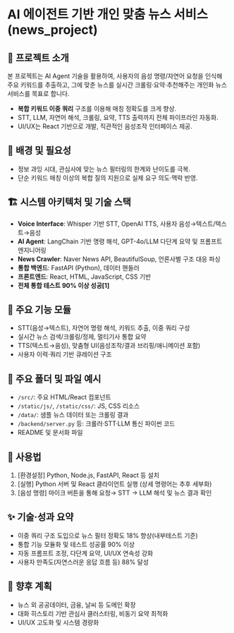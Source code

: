 # AI 에이전트 기반 개인 맞춤 뉴스 서비스 (news_project)

## 📰 프로젝트 소개
본 프로젝트는 AI Agent 기술을 활용하여, 사용자의 음성 명령/자연어 요청을 인식해 주요 키워드를 추출하고, 그에 맞춘 뉴스를 실시간 크롤링·요약·추천해주는 개인화 뉴스 서비스를 목표로 합니다.
- **복합 키워드 이중 쿼리** 구조를 이용해 매칭 정확도를 크게 향상.
- STT, LLM, 자연어 해석, 크롤링, 요약, TTS 출력까지 전체 파이프라인 자동화.
- UI/UX는 React 기반으로 개발, 직관적인 음성조작 인터페이스 제공.

## 👀 배경 및 필요성
- 정보 과잉 시대, 관심사에 맞는 뉴스 필터링의 한계와 난이도를 극복.
- 단순 키워드 매칭 이상의 복합 질의 지원으로 실제 요구 의도·맥락 반영.

## 🏗️ 시스템 아키텍처 및 기술 스택
- **Voice Interface**: Whisper 기반 STT, OpenAI TTS, 사용자 음성→텍스트/텍스트→음성
- **AI Agent**: LangChain 기반 명령 해석, GPT-4o/LLM 다단계 요약 및 프롬프트 엔지니어링
- **News Crawler**: Naver News API, BeautifulSoup, 언론사별 구조 대응 파싱
- **통합 백엔드**: FastAPI (Python), 데이터 핸들러
- **프론트엔드**: React, HTML, JavaScript, CSS 기반
- **전체 통합 테스트 90% 이상 성공[1]**

## 🧩 주요 기능 모듈
- STT(음성→텍스트), 자연어 명령 해석, 키워드 추출, 이중 쿼리 구성
- 실시간 뉴스 검색/크롤링/정제, 멀티기사 통합 요약
- TTS(텍스트→음성), 맞춤형 UI(음성조작/결과 브리핑/애니메이션 포함)
- 사용자 이력·쿼리 기반 큐레이션 구조

## 📑 주요 폴더 및 파일 예시
- `/src/`: 주요 HTML/React 컴포넌트
- `/static/js/`, `/static/css/`: JS, CSS 리소스
- `/data/`: 샘플 뉴스 데이터 또는 크롤링 결과
- `/backend/server.py` 등: 크롤러·STT·LLM 통신 파이썬 코드
- README 및 문서화 파일

## 🚀 사용법
1. [환경설정] Python, Node.js, FastAPI, React 등 설치
2. [실행] Python 서버 및 React 클라이언트 실행 (상세 명령어는 추후 세부화)
3. [음성 명령] 마이크 버튼을 통해 요청→ STT → LLM 해석 및 뉴스 결과 확인

## ✨ 기술·성과 요약
- 이중 쿼리 구조 도입으로 뉴스 필터 정확도 18% 향상(내부테스트 기준)
- 통합 기능 모듈화 및 테스트 성공률 90% 이상
- 자동 프롬프트 조정, 다단계 요약, UI/UX 연속성 강화
- 사용자 만족도(자연스러운 응답 흐름 등) 88% 달성

## 🌱 향후 계획
- 뉴스 외 공공데이터, 금융, 날씨 등 도메인 확장
- 대화 히스토리 기반 관심사 클러스터링, 비동기 요약 최적화
- UI/UX 고도화 및 시스템 경량화
